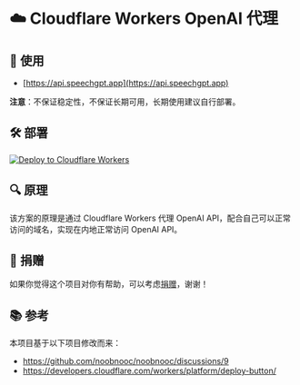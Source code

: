 # ☁️ Cloudflare Workers OpenAI 代理

## 🚀 使用
- [https://api.speechgpt.app](https://api.speechgpt.app)

**注意**：不保证稳定性，不保证长期可用，长期使用建议自行部署。

## 🛠️ 部署
[![Deploy to Cloudflare Workers](https://deploy.workers.cloudflare.com/button)](https://deploy.workers.cloudflare.com/?url=https://github.com/hahahumble/worker-openai-proxy)

## 🔍 原理
该方案的原理是通过 Cloudflare Workers 代理 OpenAI API，配合自己可以正常访问的域名，实现在内地正常访问 OpenAI API。

## 🎁 捐赠
如果你觉得这个项目对你有帮助，可以考虑[捐赠](https://www.buymeacoffee.com/hahahumble)，谢谢！

## 📚 参考
本项目基于以下项目修改而来：
- https://github.com/noobnooc/noobnooc/discussions/9
- https://developers.cloudflare.com/workers/platform/deploy-button/
